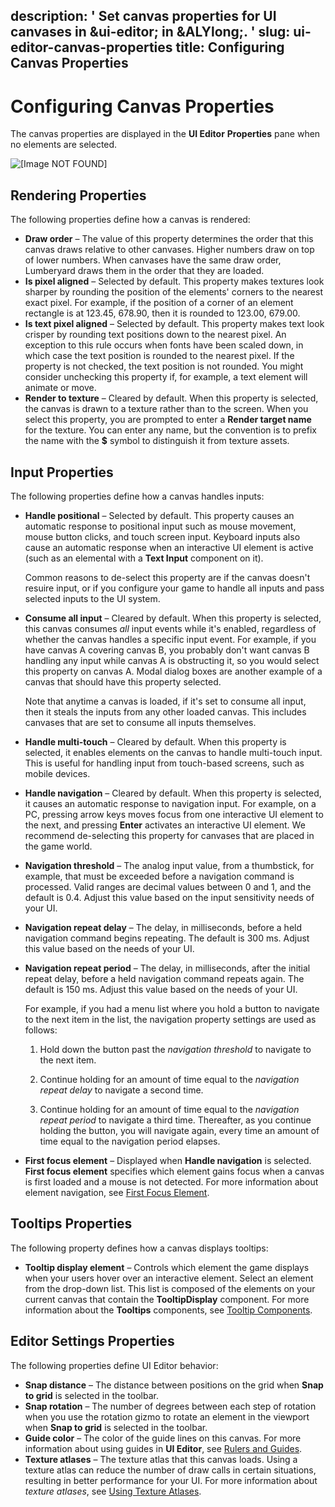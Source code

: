 description: ' Set canvas properties for UI canvases in &ui-editor; in &ALYlong;. '
slug: ui-editor-canvas-properties
title: Configuring Canvas Properties
---
# Configuring Canvas Properties<a name="ui-editor-canvas-properties"></a>

The canvas properties are displayed in the **UI Editor** **Properties** pane when no elements are selected\.

![\[Image NOT FOUND\]](/images/userguide/game_ui_editor/ui-editor-canvas-properties.png)

## Rendering Properties<a name="rendering-properties"></a>

The following properties define how a canvas is rendered:
+ **Draw order** – The value of this property determines the order that this canvas draws relative to other canvases\. Higher numbers draw on top of lower numbers\. When canvases have the same draw order, Lumberyard draws them in the order that they are loaded\.
+ **Is pixel aligned** – Selected by default\. This property makes textures look sharper by rounding the position of the elements' corners to the nearest exact pixel\. For example, if the position of a corner of an element rectangle is at 123\.45, 678\.90, then it is rounded to 123\.00, 679\.00\.
+ **Is text pixel aligned** – Selected by default\. This property makes text look crisper by rounding text positions down to the nearest pixel\. An exception to this rule occurs when fonts have been scaled down, in which case the text position is rounded to the nearest pixel\. If the property is not checked, the text position is not rounded\. You might consider unchecking this property if, for example, a text element will animate or move\.
+ **Render to texture** – Cleared by default\. When this property is selected, the canvas is drawn to a texture rather than to the screen\. When you select this property, you are prompted to enter a **Render target name** for the texture\. You can enter any name, but the convention is to prefix the name with the **$** symbol to distinguish it from texture assets\.

## Input Properties<a name="input-properties"></a>

The following properties define how a canvas handles inputs:
+ **Handle positional** – Selected by default\. This property causes an automatic response to positional input such as mouse movement, mouse button clicks, and touch screen input\. Keyboard inputs also cause an automatic response when an interactive UI element is active \(such as an elemental with a **Text Input** component on it\)\.

  Common reasons to de\-select this property are if the canvas doesn't resuire input, or if you configure your game to handle all inputs and pass selected inputs to the UI system\.
+ **Consume all input** – Cleared by default\. When this property is selected, this canvas consumes *all* input events while it's enabled, regardless of whether the canvas handles a specific input event\. For example, if you have canvas A covering canvas B, you probably don't want canvas B handling any input while canvas A is obstructing it, so you would select this property on canvas A\. Modal dialog boxes are another example of a canvas that should have this property selected\.

  Note that anytime a canvas is loaded, if it's set to consume all input, then it steals the inputs from any other loaded canvas\. This includes canvases that are set to consume all inputs themselves\.
+ **Handle multi\-touch** – Cleared by default\. When this property is selected, it enables elements on the canvas to handle multi\-touch input\. This is useful for handling input from touch\-based screens, such as mobile devices\.
+ **Handle navigation** – Cleared by default\. When this property is selected, it causes an automatic response to navigation input\. For example, on a PC, pressing arrow keys moves focus from one interactive UI element to the next, and pressing **Enter** activates an interactive UI element\. We recommend de\-selecting this property for canvases that are placed in the game world\.
+ **Navigation threshold** – The analog input value, from a thumbstick, for example, that must be exceeded before a navigation command is processed\. Valid ranges are decimal values between 0 and 1, and the default is 0\.4\. Adjust this value based on the input sensitivity needs of your UI\.
+ **Navigation repeat delay** – The delay, in milliseconds, before a held navigation command begins repeating\. The default is 300 ms\. Adjust this value based on the needs of your UI\.
+ **Navigation repeat period** – The delay, in milliseconds, after the initial repeat delay, before a held navigation command repeats again\. The default is 150 ms\. Adjust this value based on the needs of your UI\.

  For example, if you had a menu list where you hold a button to navigate to the next item in the list, the navigation property settings are used as follows:

  1. Hold down the button past the *navigation threshold* to navigate to the next item\.

  1. Continue holding for an amount of time equal to the *navigation repeat delay* to navigate a second time\.

  1. Continue holding for an amount of time equal to the *navigation repeat period* to navigate a third time\. Thereafter, as you continue holding the button, you will navigate again, every time an amount of time equal to the navigation period elapses\.
+ **First focus element** – Displayed when **Handle navigation** is selected\. **First focus element** specifies which element gains focus when a canvas is first loaded and a mouse is not detected\. For more information about element navigation, see [First Focus Element](ui-editor-components-firstfocus.md)\.

## Tooltips Properties<a name="editor-properties-tooltips"></a>

The following property defines how a canvas displays tooltips:
+ **Tooltip display element** – Controls which element the game displays when your users hover over an interactive element\. Select an element from the drop\-down list\. This list is composed of the elements on your current canvas that contain the **TooltipDisplay** component\. For more information about the **Tooltips** components, see [Tooltip Components](ui-editor-components-tooltips.md)\.

## Editor Settings Properties<a name="editor-properties-group"></a>

The following properties define UI Editor behavior:
+ **Snap distance** – The distance between positions on the grid when **Snap to grid** is selected in the toolbar\.
+ **Snap rotation** – The number of degrees between each step of rotation when you use the rotation gizmo to rotate an element in the viewport when **Snap to grid** is selected in the toolbar\.
+ **Guide color** – The color of the guide lines on this canvas\. For more information about using guides in **UI Editor**, see [Rulers and Guides](ui-editor-rulers-guides.md)\.
+ **Texture atlases** – The texture atlas that this canvas loads\. Using a texture atlas can reduce the number of draw calls in certain situations, resulting in better performance for your UI\. For more information about *texture atlases*, see [Using Texture Atlases](ui-editor-texture-atlases.md)\.